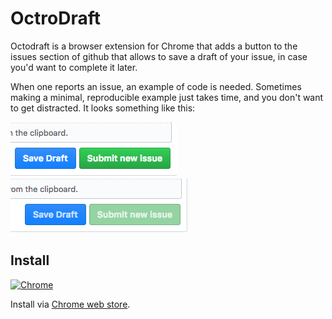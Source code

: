 # OctroDraft

Octodraft is a browser extension for Chrome that adds a button to the issues section of github that allows to save a draft of your issue, in case you'd want to complete it later.

When one reports an issue, an example of code is needed. Sometimes making a minimal, reproducible example just takes time, and you don't want to get distracted. It looks something like this:

![on](on.png)![off](off.png)

## Install

[![Chrome](https://raw.githubusercontent.com/alrra/browser-logos/master/src/chrome/chrome_128x128.png)](https://chrome.google.com/webstore/detail/mjfaidoickdplapkfhajfkehpepmccfg)

Install via [Chrome web store](https://chrome.google.com/webstore/detail/mjfaidoickdplapkfhajfkehpepmccfg).
